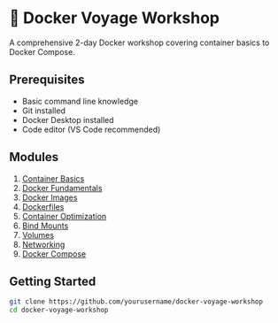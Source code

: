 # 🚢 Docker Voyage Workshop

A comprehensive 2-day Docker workshop covering container basics to Docker Compose.

## Prerequisites

- Basic command line knowledge
- Git installed
- Docker Desktop installed
- Code editor (VS Code recommended)

## Modules

1. [Container Basics](./01-container-basics/)
2. [Docker Fundamentals](./02-docker-fundamentals/)
3. [Docker Images](./03-docker-images/)
4. [Dockerfiles](./04-dockerfiles/)
5. [Container Optimization](./05-container-optimization/)
6. [Bind Mounts](./06-bind-mounts/)
7. [Volumes](./07-volumes/)
8. [Networking](./08-networking/)
9. [Docker Compose](./09-docker-compose/)

## Getting Started

```bash
git clone https://github.com/yourusername/docker-voyage-workshop
cd docker-voyage-workshop
```
